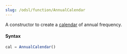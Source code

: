 ```yaml
---
slug: /odsl/function/AnnualCalendar
---
```

A constructor to create a [calendar](/odsl/variable/calendar) of annual frequency.

#### Syntax
```js
cal = AnnualCalendar()
```
